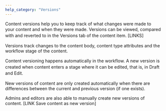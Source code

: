 ```yaml
---
help_category: "Versions"
---
```


Content versions help you to keep track of what changes were made to
your content and when they were made. V<span style="line-height:
1.42857143;">ersions can be viewed, compared with and reverted to in the
Versions tab of the content item. \[LINKS\]

Versions track changes to the content body, content type attributes and
the workflow stage of the content.

Content versioning happens automatically in the workflow. A new <span
style="line-height: 1.42857143;">version is created w<span
style="line-height: 1.42857143;">hen content enters a stage where it can
be edited, that is, in Draft and Edit.

New versions of content are only created automatically when there are
differences between the current and previous version (if one exists).

Admins and editors are also able to manually create new versions of
content. \[LINK Save content as new version\]

